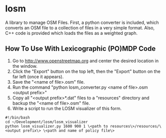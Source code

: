 losm
====

A library to manage OSM Files. First, a python converter is included, which converts an OSM file to a collection of files in a very simple format. Also, C++ code is provided which loads the files as a weighted graph.

How To Use With Lexicographic (PO)MDP Code
------------------------------------------

1. Go to http://www.openstreetmap.org and center the desired location in the window.
2. Click the "Export" button on the top left, then the "Export" button on the far left (once it appears).
3. Save the "\<name of file\>.osm" file.
4. Run the command "python losm_converter.py \<name of file\>.osm \<output prefix\>"
5. Copy all "\<output prefix\>*.dat" files to a "resources" directory and backup the "\<name of file\>.osm" file.
6. Write a script to run the LOSM visualizer of this form.
```
#!/bin/bash
cd ~/Development/losm/losm_visualizer
python losm_visualizer.py 1600 900 1 \<path to resources\>/resources/\<output prefix\> \<path and name of policy file\>
```
